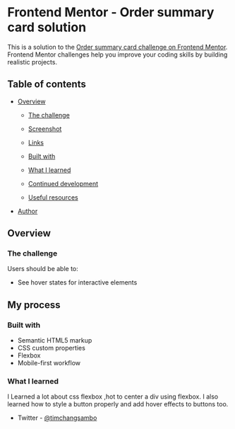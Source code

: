 # Frontend Mentor - Order summary card solution

This is a solution to the [Order summary card challenge on Frontend Mentor](https://www.frontendmentor.io/challenges/order-summary-component-QlPmajDUj). Frontend Mentor challenges help you improve your coding skills by building realistic projects. 

## Table of contents

- [Overview](#overview)
  - [The challenge](#the-challenge)
  - [Screenshot](#screenshot)
  - [Links](#links)

  - [Built with](#built-with)
  - [What I learned](#what-i-learned)
  - [Continued development](#continued-development)
  - [Useful resources](#useful-resources)
- [Author](#author)

## Overview

### The challenge

Users should be able to:

- See hover states for interactive elements






## My process

### Built with

- Semantic HTML5 markup
- CSS custom properties
- Flexbox
- Mobile-first workflow

### What I learned

I Learned a lot about css flexbox ,hot to center a div using flexbox.
I also learned how to style a button properly and add hover effects to buttons too.



- Twitter - [@timchangsambo](https://www.twitter.com/yourusername)



